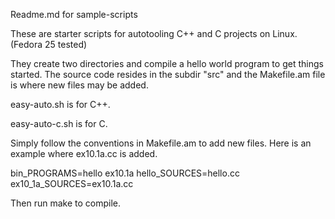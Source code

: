 Readme.md for sample-scripts

These are starter scripts for autotooling C++ and C
projects on Linux. (Fedora 25 tested)

They create two directories and compile a hello world
program to get things started. The source code resides
in the subdir "src" and the Makefile.am file is where
new files may be added.

easy-auto.sh is for C++.

easy-auto-c.sh is for C.

Simply follow the conventions in Makefile.am to add new files. Here is
an example where ex10.1a.cc is added.

bin_PROGRAMS=hello ex10.1a
hello_SOURCES=hello.cc
ex10_1a_SOURCES=ex10.1a.cc

Then run make to compile.


